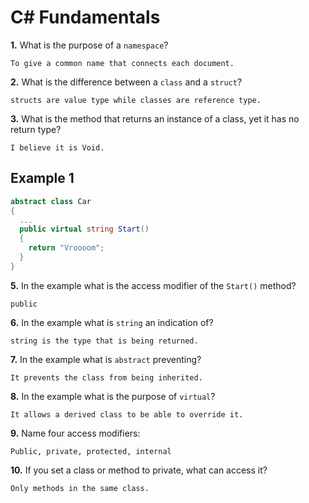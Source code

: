 # C# Fundamentals


**1.** What is the purpose of a `namespace`?
<!-- enter you answer in the space below -->
```
To give a common name that connects each document.
```
**2.** What is the difference between a `class` and a `struct`?
<!-- enter you answer in the space below -->
```
structs are value type while classes are reference type.
```
**3.** What is the method that returns an instance of a class, yet it has no return type?
<!-- enter you answer in the space below -->
```
I believe it is Void.
```
## Example 1
```c#
abstract class Car
{
  ...
  public virtual string Start()
  {
    return "Vroooom";
  }
}
```
**5.** In the example what is the access modifier of the `Start()` method?
<!-- enter you answer in the space below -->
```
public
```
**6.** In the example what is `string` an indication of?
<!-- enter you answer in the space below -->
```
string is the type that is being returned.
```
**7.** In the example what is `abstract` preventing?
<!-- enter you answer in the space below -->
```
It prevents the class from being inherited.
```
**8.** In the example what is the purpose of `virtual`?
<!-- enter you answer in the space below -->
```
It allows a derived class to be able to override it.
```
**9.** Name four access modifiers:
<!-- enter you answer in the space below -->
```
Public, private, protected, internal
```
**10.** If you set a class or method to private, what can access it?
<!-- enter you answer in the space below -->
```
Only methods in the same class.
```